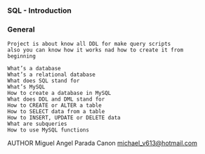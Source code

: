 ### SQL - Introduction

### General
	Project is about know all DDL for make query scripts
	also you can know how it works nad how to create it from
	beginning

	What’s a database
	What’s a relational database
	What does SQL stand for
	What’s MySQL
	How to create a database in MySQL
	What does DDL and DML stand for
	How to CREATE or ALTER a table
	How to SELECT data from a table
	How to INSERT, UPDATE or DELETE data
	What are subqueries
	How to use MySQL functions

AUTHOR
	Miguel Angel Parada Canon
	<michael_v613@hotmail.com>
